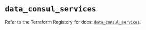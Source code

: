 # `data_consul_services`

Refer to the Terraform Registory for docs: [`data_consul_services`](https://registry.terraform.io/providers/hashicorp/consul/2.19.0/docs/data-sources/services).
